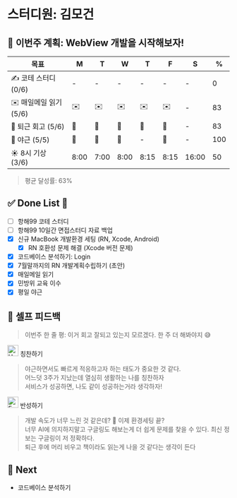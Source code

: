 # 스터디원: 김모건

## 🚀 이번주 계획: WebView 개발을 시작해보자!

| 목표                   | M    | T    | W    | T    | F    | S     | %   |
| ---------------------- | ---- | ---- | ---- | ---- | ---- | ----- | --- |
| ✍️ 코테 스터디 (0/6)   | -    | -    | -    | -    | -    | -     | 0   |
| ✉️ 매일메일 읽기 (5/6) | ✉️   | ✉️   | ✉️   | ✉️   | ✉️   | -     | 83  |
| 🤔 퇴근 회고 (5/6)     | 🤔   | 🤔   | 🤔   | 🤔   | 🤔   | -     | 83  |
| 🌙 야근 (5/5)          | 🌙   | 🌙   | 🌙   | -    | 🌙   | -     | 100 |
| ☀️ 8시 기상 (3/6)      | 8:00 | 7:00 | 8:00 | 8:15 | 8:15 | 16:00 | 50  |

> 평균 달성률: 63% <br>

## ✅ Done List 🌸

- [ ] 항해99 코테 스터디
- [ ] 항해99 10일간 면접스터디 자료 백업
- [x] 신규 MacBook 개발환경 세팅 (RN, Xcode, Android)
  - [x] RN 호환성 문제 해결 (Xcode 버전 문제)
- [x] 코드베이스 분석하기: Login
- [x] 7월말까지의 RN 개발계획수립하기 (초안)
- [x] 매일메일 읽기
- [x] 민방위 교육 이수
- [x] 평일 야근

## 🎉 셀프 피드백

> 이번주 한 줄 평: 이거 회고 잘되고 있는지 모르겠다. 한 주 더 해봐야지 😅<br>

<img src="https://raw.githubusercontent.com/Tarikul-Islam-Anik/Animated-Fluent-Emojis/master/Emojis/Smilies/Hugging%20Face.png" alt="Hugging Face" width="25" height="25"> 칭찬하기 </img>

> 야근하면서도 빠르게 적응하고자 하는 태도가 중요한 것 같다.<br>
> 어느덧 3주가 지났는데 열심히 생활하는 나를 칭찬하자<br>
> 서비스가 성공하면, 나도 같이 성공하는거라 생각하자!<br>

<img src="https://raw.githubusercontent.com/Tarikul-Islam-Anik/Animated-Fluent-Emojis/master/Emojis/Smilies/Face%20with%20Monocle.png" alt="Face with Monocle" width="25" height="25"> 반성하기</img>

> 개발 속도가 너무 느린 것 같은데? 🤔 이제 환경세팅 끝? <br>
> 너무 AI에 의지하지말고 구글링도 해보는게 더 쉽게 문제를 찾을 수 있다. 최신 정보는 구글링이 저 정확하다.<br>
> 퇴근 후에 머리 비우고 책이라도 읽는게 나을 것 같다는 생각이 든다 <br>

## 🌱 Next

- 코드베이스 분석하기
